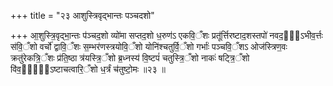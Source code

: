 +++
title = "२३ आशुस्त्रिवृद्भान्तः पञ्चदशो"

+++
आ॒शुस्त्रि॒वृद्भा॒न्तः प॑ञ्चद॒शो व्यो॑मा सप्तद॒शो ध॒रुण॑ऽ एकवि॒ँशः प्रतू॑र्त्तिरष्टाद॒शस्तपो॑ नवद॒शो᳖ऽभीव॒र्त्तः स॑वि॒ँशो वर्चो॑ द्वावि॒ँशः स॒म्भर॑णस्त्रयोवि॒ँशो योनि॑श्चतुर्वि॒ँशो गर्भाः॑ पञ्चवि॒ँशऽ ओज॑स्त्रिण॒वः क्रतु॑रेकत्रि॒ँशः प्र॑ति॒ष्ठा त्र॑यस्त्रि॒ँशो ब्र॒ध्नस्य॑ वि॒ष्टपं॑ चतुस्त्रि॒ँशो नाकः॑ षट्त्रि॒ँशो वि॑व॒र्तो᳖ऽष्टाचत्वारि॒ँशो ध॒र्त्रं च॑तुष्टो॒मः ॥२३ ॥